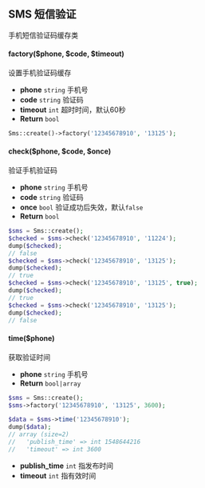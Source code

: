 ## SMS 短信验证

手机短信验证码缓存类

#### factory($phone, $code, $timeout)

设置手机验证码缓存

- **phone** `string` 手机号
- **code** `string` 验证码
- **timeout** `int` 超时时间，默认60秒
- **Return** `bool`

```php
Sms::create()->factory('12345678910', '13125');
```

#### check($phone, $code, $once)

验证手机验证码

- **phone** `string` 手机号
- **code** `string` 验证码
- **once** `bool` 验证成功后失效，默认`false`
- **Return** `bool`

```php
$sms = Sms::create();
$checked = $sms->check('12345678910', '11224');
dump($checked);
// false
$checked = $sms->check('12345678910', '13125');
dump($checked);
// true
$checked = $sms->check('12345678910', '13125', true);
dump($checked);
// true
$checked = $sms->check('12345678910', '13125');
dump($checked);
// false
```

#### time($phone)

获取验证时间

- **phone** `string` 手机号
- **Return** `bool|array`

```php
$sms = Sms::create();
$sms->factory('12345678910', '13125', 3600);

$data = $sms->time('12345678910');
dump($data);
// array (size=2)
//   'publish_time' => int 1548644216
//   'timeout' => int 3600
```

- **publish_time** `int` 指发布时间
- **timeout** `int` 指有效时间